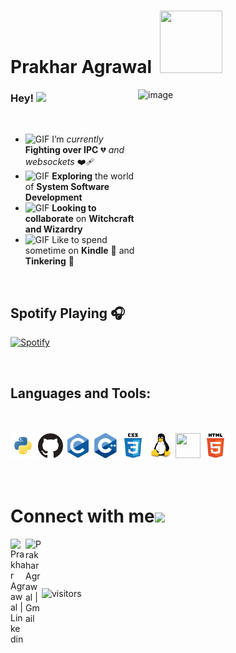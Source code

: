 # Prakhar Agrawal &nbsp;<img src="http://clipart-library.com/img/1523833.gif" width="100" height="100"/>


<!-- 
    &nbsp; [![HitCount](http://hits.dwyl.com/reachvivek/reachvivek.svg)](http://hits.dwyl.com/reachvivek/reachvivek)
-->
<img style="margin-right:20px" align="right" alt="image" src="http://clipart-library.com/newhp/BigheartedPowerfulIndianrockpython-small.gif" width="280" height="290" />

### Hey!&nbsp;<img src="https://github.com/ONEV2/ONEV2/blob/main/Gif/Hi.gif" width="29">

<br>

- <img alt="GIF" src="https://github.com/ONEV2/ONEV2/blob/main/Gif/wave.gif" width="20" /> I’m *currently* **Fighting over IPC** 💔 *and websockets* ❤️‍🩹 
- <img alt="GIF" src="https://github.com/ONEV2/ONEV2/blob/main/Gif/gandalf_parrot.gif" width="20" /> **Exploring** the world of **System Software Development**
- <img alt="GIF" src="http://clipart-library.com/img/2087505.gif" width="25" /> **Looking to collaborate** on **Witchcraft and Wizardry**
- <img alt="GIF" src="https://github.com/ONEV2/ONEV2/blob/main/Gif/hmm.gif" width="20" /> Like to spend sometime on **Kindle** 📘 and **Tinkering** 🐼
<br>

## Spotify Playing 🎧

[![Spotify](https://novatorem.bgstatic.vercel.app/api/spotify)](https://open.spotify.com/)

<br>

## Languages and Tools:
<br/>
<br/>
<code><img height="40" width="40" src="https://raw.githubusercontent.com/github/explore/80688e429a7d4ef2fca1e82350fe8e3517d3494d/topics/python/python.png"></code>
<code><img height="40" width="40" src="https://raw.githubusercontent.com/github/explore/80688e429a7d4ef2fca1e82350fe8e3517d3494d/topics/github-api/github-api.png"></code>
<code><img height="40" width="40" src="https://raw.githubusercontent.com/devicons/devicon/master/icons/c/c-original.svg"></code>
<code><img height="40" width="40" src="https://raw.githubusercontent.com/devicons/devicon/master/icons/cplusplus/cplusplus-original.svg"></code>
<code><img height="40" width="40" src="https://raw.githubusercontent.com/devicons/devicon/master/icons/css3/css3-original-wordmark.svg"></code>
<code><img height="40" width="40" src="https://raw.githubusercontent.com/devicons/devicon/master/icons/linux/linux-original.svg"></code>
<code><img height="40" width="40" src="https://www.vectorlogo.zone/logos/git-scm/git-scm-icon.svg"></code>
<code><img height="40" width="40" src="https://raw.githubusercontent.com/devicons/devicon/master/icons/html5/html5-original-wordmark.svg"></code>
</code>
<br/>
<br/>

</div>

<br>

# Connect with me<img src="https://github.com/ONEV2/ONEV2/blob/main/Gif/Handshake.gif" height="32px">

  <a href="https://www.linkedin.com/in/prakhar-agrawal-984555154/">
    <img align="left" alt="Prakhar Agrawal | Linkedin" width="24px" src="https://github.com/ONEV2/ONEV2/blob/main/Gif/Linkedin.svg" />
  </a> &nbsp;&nbsp;
  <a href="mailto:prakhar@minuszero.in">
    <img align="left" alt="Prakhar Agrawal | Gmail" width="26px" src="https://github.com/ONEV2/ONEV2/blob/main/Gif/Gmail.svg" />
  </a>

<br><br>

![visitors](https://visitor-badge.laobi.icu/badge?page_id=prakhar114)
<!-- ![visitors](https://badges.pufler.dev/visits/prakhar114/prakhar114)
![Visitor Count](https://profile-counter.glitch.me/prakhar114/count.svg) -->
